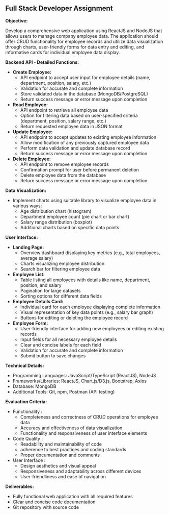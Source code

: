 ## Full Stack Developer Assignment

**Objective:**

Develop a comprehensive web application using ReactJS and NodeJS that allows users to manage company employee data. The application should offer CRUD functionality for employee records and utilize data visualization through charts, user-friendly forms for data entry and editing, and informative cards for individual employee data display.

**Backend API - Detailed Functions:**

* **Create Employee:**
    * API endpoint to accept user input for employee details (name, department, position, salary, etc.)
    * Validation for accurate and complete information
    * Store validated data in the database (MongoDB/PostgreSQL)
    * Return success message or error message upon completion
* **Read Employee:**
    * API endpoint to retrieve all employee data
    * Option for filtering data based on user-specified criteria (department, position, salary range, etc.)
    * Return requested employee data in JSON format
* **Update Employee:**
    * API endpoint to accept updates to existing employee information
    * Allow modification of any previously captured employee data
    * Perform data validation and update database record
    * Return success message or error message upon completion
* **Delete Employee:**
    * API endpoint to remove employee records
    * Confirmation prompt for user before permanent deletion
    * Delete employee data from the database
    * Return success message or error message upon completion

**Data Visualization:**
* Implement charts using suitable library to visualize employee data in various ways:
    * Age distribution chart (histogram)
    * Department employee count (pie chart or bar chart)
    * Salary range distribution (boxplot)
    * Additional charts based on specific data points

**User Interface:**

* **Landing Page:**
    * Overview dashboard displaying key metrics (e.g., total employees, average salary)
    * Charts visualizing employee distribution
    * Search bar for filtering employee data
* **Employee List:**
    * Table listing all employees with details like name, department, position, and salary
    * Pagination for large datasets
    * Sorting options for different data fields
* **Employee Details Card:**
    * Individual card for each employee displaying complete information
    * Visual representation of key data points (e.g., salary bar graph)
    * Buttons for editing or deleting the employee record
* **Employee Form:**
    * User-friendly interface for adding new employees or editing existing records
    * Input fields for all necessary employee details
    * Clear and concise labels for each field
    * Validation for accurate and complete information
    * Submit button to save changes

**Technical Details:**

* Programming Languages: JavaScript/TypeScript (ReactJS), NodeJS
* Frameworks/Libraries: ReactJS, Chart.js/D3.js, Bootstrap, Axios
* Database: MongoDB
* Additional Tools: Git, npm, Postman (API testing)

**Evaluation Criteria:**

* Functionality :
    * Completeness and correctness of CRUD operations for employee data
    * Accuracy and effectiveness of data visualization
    * Functionality and responsiveness of user interface elements
* Code Quality :
    * Readability and maintainability of code
    * adherence to best practices and coding standards
    * Proper documentation and comments
* User Interface :
    * Design aesthetics and visual appeal
    * Responsiveness and adaptability across different devices
    * User-friendliness and ease of navigation

**Deliverables:**

* Fully functional web application with all required features
* Clear and concise code documentation
* Git repository with source code
